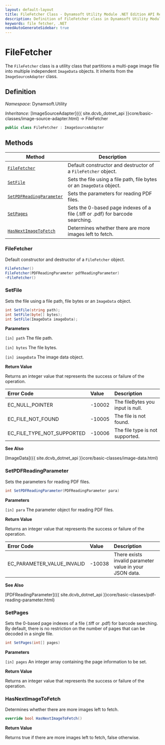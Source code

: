 ```yaml
---
layout: default-layout
title: FileFetcher Class - Dynamsoft Utility Module .NET Edition API Reference
description: Definition of FileFetcher class in Dynamsoft Utility Module .NET Edition.
keywords: file fetcher, .NET
needAutoGenerateSidebar: true
---
```


# FileFetcher

The `FileFetcher` class is a utility class that partitions a multi-page image file into multiple independent `ImageData` objects. It inherits from the `ImageSourceAdapter` class.

## Definition

*Namespace:* Dynamsoft.Utility


*Inheritance:* [ImageSourceAdapter]({{ site.dcvb_dotnet_api }}core/basic-classes/image-source-adapter.html) -> FileFetcher

```csharp
public class FileFetcher : ImageSourceAdapter
```

## Methods

| Method | Description |
|--------|-------------|
| [`FileFetcher`](#filefetcher) | Default constructor and destructor of a `FileFetcher` object. |
| [`SetFile`](#setfile) | Sets the file using a file path, file bytes or an `ImageData` object. |
| [`SetPDFReadingParameter`](#setpdfreadingparameter) | Sets the parameters for reading PDF files. |
| [`SetPages`](#setpages) | Sets the 0-based page indexes of a file (.tiff or .pdf) for barcode searching. |
| [`HasNextImageToFetch`](#hasnextimagetofetch) | Determines whether there are more images left to fetch. |

### FileFetcher

Default constructor and destructor of a `FileFetcher` object.

```csharp
FileFetcher()
FileFetcher(PDFReadingParameter pdfReadingParameter)
~FileFetcher()
```

### SetFile

Sets the file using a file path, file bytes or an `ImageData` object.

```csharp
int SetFile(string path);
int SetFile(byte[] bytes);
int SetFile(ImageData imageData);
```

**Parameters**

`[in] path` The file path.

`[in] bytes`  The file bytes.

`[in] imageData` The image data object.

**Return Value**

Returns an integer value that represents the success or failure of the operation.

| Error Code | Value | Description |
| :--------- | :---- | :---------- |
| EC_NULL_POINTER | -10002 | The fileBytes you input is null. |
| EC_FILE_NOT_FOUND | -10005 | The file is not found. |
| EC_FILE_TYPE_NOT_SUPPORTED | -10006 | The file type is not supported. |

**See Also**

[ImageData]({{ site.dcvb_dotnet_api }}core/basic-classes/image-data.html)

### SetPDFReadingParameter

Sets the parameters for reading PDF files.

```csharp
int SetPDFReadingParameter(PDFReadingParameter para)
```

**Parameters**

`[in] para` The parameter object for reading PDF files.

**Return Value**

Returns an integer value that represents the success or failure of the operation.

| Error Code | Value | Description |
| :--------- | :---- | :---------- |
| EC_PARAMETER_VALUE_INVALID | -10038 | There exists invalid parameter value in your JSON data. |

**See Also**

[PDFReadingParameter]({{ site.dcvb_dotnet_api }}core/basic-classes/pdf-reading-parameter.html)

### SetPages

Sets the 0-based page indexes of a file (.tiff or .pdf) for barcode searching. By default, there is no restriction on the number of pages that can be decoded in a single file.

```csharp
int SetPages(int[] pages)
```

**Parameters**

`[in] pages` An integer array containing the page information to be set.

**Return Value**

Returns an integer value that represents the success or failure of the operation.

### HasNextImageToFetch

Determines whether there are more images left to fetch.

```csharp
override bool HasNextImageToFetch()
```

**Return Value**

Returns true if there are more images left to fetch, false otherwise.
